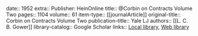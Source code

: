 date:: 1952
extra:: Publisher: HeinOnline
title:: @Corbin on Contracts Volume Two
pages:: 1104
volume:: 61
item-type:: [[journalArticle]]
original-title:: Corbin on Contracts Volume Two
publication-title:: Yale LJ
authors:: [[L. C. B. Gower]]
library-catalog:: Google Scholar
links:: [Local library](zotero://select/library/items/FRNR5EHD), [Web library](https://www.zotero.org/users/6520516/items/FRNR5EHD)
